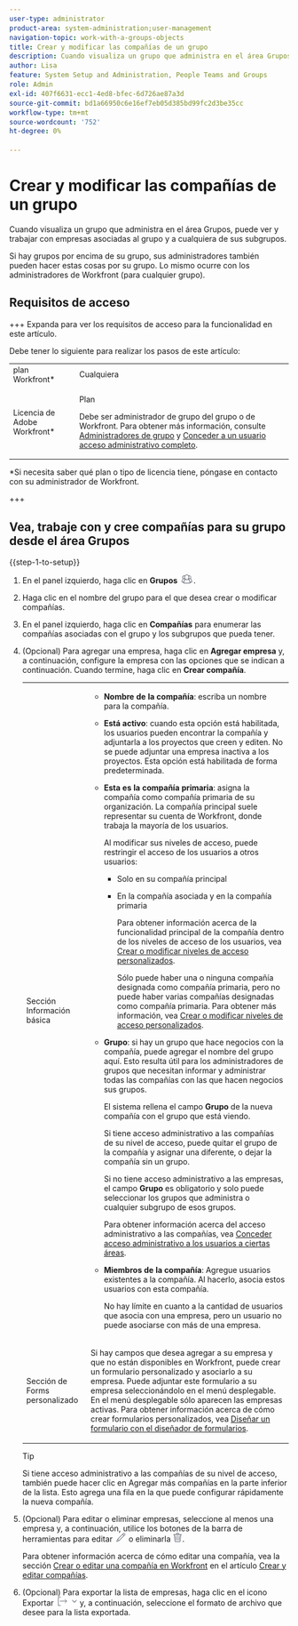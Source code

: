 ```yaml
---
user-type: administrator
product-area: system-administration;user-management
navigation-topic: work-with-a-groups-objects
title: Crear y modificar las compañías de un grupo
description: Cuando visualiza un grupo que administra en el área Grupos, puede ver y trabajar con empresas asociadas al grupo y a cualquiera de sus subgrupos.
author: Lisa
feature: System Setup and Administration, People Teams and Groups
role: Admin
exl-id: 407f6631-ecc1-4ed8-bfec-6d726ae87a3d
source-git-commit: bd1a66950c6e16ef7eb05d385bd99fc2d3be35cc
workflow-type: tm+mt
source-wordcount: '752'
ht-degree: 0%

---
```


# Crear y modificar las compañías de un grupo

Cuando visualiza un grupo que administra en el área Grupos, puede ver y trabajar con empresas asociadas al grupo y a cualquiera de sus subgrupos.

Si hay grupos por encima de su grupo, sus administradores también pueden hacer estas cosas por su grupo. Lo mismo ocurre con los administradores de Workfront (para cualquier grupo).

## Requisitos de acceso

+++ Expanda para ver los requisitos de acceso para la funcionalidad en este artículo.

Debe tener lo siguiente para realizar los pasos de este artículo:

<table style="table-layout:auto"> 
 <col> 
 <col> 
 <tbody> 
  <tr> 
   <td role="rowheader">plan Workfront*</td> 
   <td>Cualquiera</td> 
  </tr> 
  <tr> 
   <td role="rowheader">Licencia de Adobe Workfront*</td> 
   <td> <p>Plan </p> <p>Debe ser administrador de grupo del grupo o de Workfront. Para obtener más información, consulte <a href="../../../administration-and-setup/manage-groups/group-roles/group-administrators.md" class="MCXref xref" data-mc-variable-override="">Administradores de grupo</a> y <a href="../../../administration-and-setup/add-users/configure-and-grant-access/grant-a-user-full-administrative-access.md" class="MCXref xref" data-mc-variable-override="">Conceder a un usuario acceso administrativo completo</a>.</p> </td> 
  </tr> 
 </tbody> 
</table>

&#42;Si necesita saber qué plan o tipo de licencia tiene, póngase en contacto con su administrador de Workfront.

+++

## Vea, trabaje con y cree compañías para su grupo desde el área Grupos

{{step-1-to-setup}}

1. En el panel izquierdo, haga clic en **Grupos** ![](assets/groups-icon.png).

1. Haga clic en el nombre del grupo para el que desea crear o modificar compañías.
1. En el panel izquierdo, haga clic en **Compañías** para enumerar las compañías asociadas con el grupo y los subgrupos que pueda tener.
1. (Opcional) Para agregar una empresa, haga clic en **Agregar empresa** y, a continuación, configure la empresa con las opciones que se indican a continuación. Cuando termine, haga clic en **Crear compañía**.

   <table style="table-layout:auto"> 
    <col> 
    <col> 
    <tbody> 
     <tr> 
      <td role="rowheader">Sección Información básica</td> 
      <td> 
       <ul> 
        <li> <p><b>Nombre de la compañía</b>: escriba un nombre para la compañía.</p> </li> 
        <li> <p><b>Está activo</b>: cuando esta opción está habilitada, los usuarios pueden encontrar la compañía y adjuntarla a los proyectos que creen y editen. No se puede adjuntar una empresa inactiva a los proyectos. Esta opción está habilitada de forma predeterminada.</p> </li> 
        <li> <p><b>Esta es la compañía primaria</b>: asigna la compañía como compañía primaria de su organización. La compañía principal suele representar su cuenta de Workfront, donde trabaja la mayoría de los usuarios.</p> <p>Al modificar sus niveles de acceso, puede restringir el acceso de los usuarios a otros usuarios:</p> 
         <ul> 
          <li>Solo en su compañía principal</li> 
          <li> <p>En la compañía asociada y en la compañía primaria</p> <p>Para obtener información acerca de la funcionalidad principal de la compañía dentro de los niveles de acceso de los usuarios, vea <a href="../../../administration-and-setup/add-users/configure-and-grant-access/create-modify-access-levels.md" class="MCXref xref" data-mc-variable-override="">Crear o modificar niveles de acceso personalizados</a>.</p> <p>Sólo puede haber una o ninguna compañía designada como compañía primaria, pero no puede haber varias compañías designadas como compañía primaria. Para obtener más información, vea <a href="../../../administration-and-setup/add-users/configure-and-grant-access/create-modify-access-levels.md" class="MCXref xref" data-mc-variable-override="">Crear o modificar niveles de acceso personalizados</a>.</p> </li> 
         </ul> </li> 
        <li> <p><b>Grupo</b>: si hay un grupo que hace negocios con la compañía, puede agregar el nombre del grupo aquí. Esto resulta útil para los administradores de grupos que necesitan informar y administrar todas las compañías con las que hacen negocios sus grupos.</p> <p data-mc-conditions="SnippetConditions-wf-groups.groups">El sistema rellena el campo <strong>Grupo</strong> de la nueva compañía con el grupo que está viendo.</p> <p data-mc-conditions="SnippetConditions-wf-groups.groups">Si tiene acceso administrativo a las compañías de su nivel de acceso, puede quitar el grupo de la compañía y asignar una diferente, o dejar la compañía sin un grupo.</p> <p data-mc-conditions="SnippetConditions-wf-groups.groups">Si no tiene acceso administrativo a las empresas, el campo <strong>Grupo</strong> es obligatorio y solo puede seleccionar los grupos que administra o cualquier subgrupo de esos grupos.</p> <p data-mc-conditions="SnippetConditions-wf-groups.groups">Para obtener información acerca del acceso administrativo a las compañías, vea <a href="../../../administration-and-setup/add-users/configure-and-grant-access/grant-users-admin-access-certain-areas.md" class="MCXref xref" data-mc-variable-override="">Conceder acceso administrativo a los usuarios a ciertas áreas</a>.</p> </li> 
        <li> <p><b>Miembros de la compañía</b>: Agregue usuarios existentes a la compañía. Al hacerlo, asocia estos usuarios con esta compañía.</p> <p>No hay límite en cuanto a la cantidad de usuarios que asocia con una empresa, pero un usuario no puede asociarse con más de una empresa.</p> </li> 
       </ul> </td> 
     </tr>
     <tr> 
      <td role="rowheader">Sección de Forms personalizado</td> 
      <td> <p>Si hay campos que desea agregar a su empresa y que no están disponibles en Workfront, puede crear un formulario personalizado y asociarlo a su empresa. Puede adjuntar este formulario a su empresa seleccionándolo en el menú desplegable. En el menú desplegable sólo aparecen las empresas activas. Para obtener información acerca de cómo crear formularios personalizados, vea <a href="/help/quicksilver/administration-and-setup/customize-workfront/create-manage-custom-forms/form-designer/design-a-form/design-a-form.md">Diseñar un formulario con el diseñador de formularios</a>. </p> </td> 
     </tr> 
    </tbody> 
   </table>

   >[!TIP]
   >
   >Si tiene acceso administrativo a las compañías de su nivel de acceso, también puede hacer clic en Agregar más compañías en la parte inferior de la lista. Esto agrega una fila en la que puede configurar rápidamente la nueva compañía.

1. (Opcional) Para editar o eliminar empresas, seleccione al menos una empresa y, a continuación, utilice los botones de la barra de herramientas para editar ![](assets/edit-icon.png) o eliminarla ![](assets/delete.png).

   Para obtener información acerca de cómo editar una compañía, vea la sección [Crear o editar una compañía en Workfront](../../../administration-and-setup/set-up-workfront/organizational-setup/create-and-edit-companies.md#adding-a-company-to-workfront) en el artículo [Crear y editar compañías](../../../administration-and-setup/set-up-workfront/organizational-setup/create-and-edit-companies.md).

1. (Opcional) Para exportar la lista de empresas, haga clic en el icono Exportar ![](assets/export.png) y, a continuación, seleccione el formato de archivo que desee para la lista exportada.
